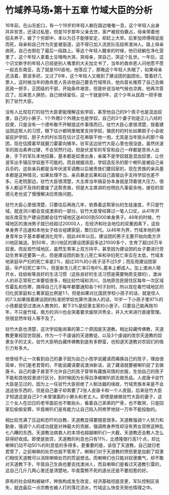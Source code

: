 # 竹域养马场•第十五章 竹域大臣的分析

16年前，在山东蛇口，有一个19岁的年轻人躺在路边奄奄一息，这个年轻人出身并非贫苦，还读过私塾，但是10岁那年父亲去世，家产被叔伯霸占，母亲带着他招夫养子，嫁了个穷郎中，本以为日子能够安定，却赶上大旱。后爹加师傅得鼠疫而死，母亲和自己作为灾星被驱逐，迫不得已加入流民队伍投奔澳洲人。路上母亲病死，自己也倒在了最后一段路上。等这个年轻人醒来的时候，他已经躺在净化营里了，这个年轻人拿着土豆嚎啕大哭，哭母亲，哭自己，哭这个乱世。一年后，这个识文断字的年轻人已经是别人嘴里的大夫加文书了，当年的救命恩人问他愿不愿一起去东南亚，去了就是100亩地，他答应了，那晚这个年轻人失眠了，如果母亲还活着，那该多好。又过了6年，这个年轻人又做到了建设团的副团长，管着好几票人，这时候当年的救命恩人告诉他自己要去竹域带兵，他向首长推荐了自己去做民政一把手，正团级的干部，开始条件艰苦，但是听说当地气候也凉爽，他再次答应了。后来恩人换防，自己继续留任，这一干就是9年，这个少年从民政一把手做到了驻竹大臣。
 
没有人比现在打的驻竹大臣更能理解这些学奴，甚至他自己的9个孩子也是混血奴隶，自己的小舅子、1个外甥2个外甥女也是学奴，自己的3个妻子则是正儿八经的奴隶，只是没有一个德布敢不开眼提这件事情而已。驻竹大臣心里很清楚，按着建设团这帮人的习惯，眼下估计都明里暗里支持学奴，殖民村的村长如果胆子小会收留庇护学奴，胆子大的村长现在估计正在串联干他一炮，尤其是当年挑头的那个毋团，现在估摸着早就磨刀霍霍向猪羊。驻军这边驻竹大臣心里也很没底，虽然伏波军的政治素养过硬，不会贸然行动，但是伏波军的军官和自己一样都是苦命人出身，手下的军队本地招募，基本都是奴隶出身，亲属不是学奴就是混血奴隶，让伏波军出手镇压学奴是不可能的。而且根据消息，学奴造反杀的那个喇叭是被自己亲兵杀的，这些亲兵都是当年伏波军调教以后被贵族们要回家的，现在贵族的亲兵基本都是这种情况，如果处理不当，亲兵暴走后果和自己直接出手支持学奴也差不多。元老院那边，驻竹大臣很清楚，大主席当年搞妥协本身就是顶着很大压力，很多人都迫不及待的要废了这帮贵族，但是大主席讲的也明白凡事留余地，接任的邬德元老也说了慢慢解决旧贵族问题。
 
驻竹大臣心里很清楚，只要往后再拖几年，依靠着这帮家伙的生娃速度，不只是竹域，就连洪川都会变成澳宋的一部分。驻竹大臣曾经算过一笔人口仗，从41年开始东南亚生产建设团都会往竹域地区送4000到5000单身男子。46年的时候，竹域地区的澳洲男子就已经超过20000人，在经济和社会地位的双重因素下，这些单身男子迅速和本地女子结合组建家庭，繁衍后代。以46年为界，竹域本地的单身青年女子基本都被消化完毕，因此46年以后，建设团的男子主要开始向南方洪川地区输送。到50年，洪川地区的建设团家庭多达21000多个，生育了超过6万半奴隶。而反观竹域地区，虽然生育率上双方持平，甚至因为建设团的女子要进行劳动生育率还要第一点，但是建设团的新生儿死亡率和孕妇死亡率实在太低，竹域本地家庭孕产妇的死亡率是2%，超过30%的小孩子活不过5岁；而反观建设团家庭，孕产妇死亡率1%，但是新生儿死亡率只有6%,基本上都成人。加上澳洲人喝开水，挂蚊帐等良好的生活习惯（这些良好的生活习惯是需要物质支撑的），澳洲人的非正常死亡率要低很多，相比较竹域和洪川，当地原住民居住区每年一次区域性霍乱和伤寒，搞得自己几乎每年都要通知各个村子封村。所以现在看竹域地区的归化民家庭和土著家庭比例是1:1，但是如果对比国民学校小孩子的话，就是惊人的7:3,如果按着建设团的标准把学奴也算作澳洲人的话，10岁一下小孩子里97%的小孩都是受过澳洲人教育的，剩下3%是奴隶主家的小崽子。只要自己能再拖10年，不只是竹域，南方的洪川也会哭着要求废除洪秀全，并入大宋进行直接管理。但很显然年轻人等不及了。
 
驻竹大臣也清楚，这次学奴能闹事的第二个原因是天道教。相比较藏传佛教，天道教更重视现世现报，作为一个不虔诚的天道教徒，以及3个虔诚的改宗天道教的奴隶女子的丈夫，驻竹大臣明白藏传佛教到底有多野蛮，也知道天道教对农奴们的吸引力有多大。
 
他曾经不止一次看到自己的妻子因为自己小孩学说藏语而痛揍自己的孩子，理由很简单，你们是老君管的，不能说藏语要说澳洲新话，说了藏语就要被喇叭捉了去做唐卡。自己的妻子甚至不允许自己的孩子穿带有藏族风情的衣服，生怕自己的孩子不能和其他奴隶进行区分，到时候因为长得白净被喇叭抓去做贡品。人皮唐卡驻竹大臣是见过的，因为上一任驻竹大臣拒绝了人制法器的缘故，竹域贵族本来是不会送这些东西的，但是自己妻子却索要了2张人皮唐卡和一个人皮鼓，后来驻竹大臣才知道这是自己3个未曾谋面的小舅头和老丈人。即使是嫁做驻竹大臣的妻子，这三个女人在旧日的老爷面前也不敢抬头，看着自己弟弟的尸骨，也不敢哭，只是回家后偷偷安葬，毕竟喇叭们是有能力让自己陷入阿修罗地狱一万年不能投胎的。
 
相比较充满了压迫和恐吓的白教，天道教显得要随意很多。天道教强调个人努力和勤奋，强调个人的成功就是对神最大的贡献，强调修身养性却没有男女双修这种乱七八糟的东西，天道教治病救人的本领也超越喇叭们一大截，天道教还会教人怎么获得好收成。即使是放贷，天道教的利息也只有11%，比德隆银行高1个点，却比喇嘛们动不动50%的利息低的多得多。更重要的是，该信了天道教，自己就归老君管了，之前喇嘛的处罚也就不管用了。喇嘛们对于天道教的愤怒更是加剧了奴隶们相信天道教可以消除喇嘛处罚的荒诞想法。而喇嘛们也只能对奴隶撒气，却不敢对天道教下手，毕竟自己生病也要去找澳洲人，而且喇嘛们是看过天道教引雷的，这自己几斤几两心里还是清楚地，毕竟雷劈不死的道长还是不要招惹的好。
 
原有的社会结构被破坏，种族构成发生改变，经济基础彻底变更，军队控制区丧失，就连最后一点宗教也被人打的落花流水，竹域这么快变天倒也情理之中。